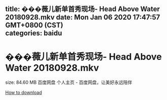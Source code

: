 
title: ���薇儿新单首秀现场- Head Above Water 20180928.mkv
date: Mon Jan 06 2020 17:47:57 GMT+0800 (CST)    
categories: baidu
---

# ���薇儿新单首秀现场- Head Above Water 20180928.mkv
size: 84.60 MB
 百度网盘 个人主页 - 百度网盘，让美好永远陪伴
 

[How to download](https://bpcam.bemobtrk.com/go/2ceec3aa-1ca2-46d6-b9ff-aaa5c184517c?jno=1755)